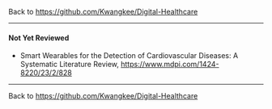 Back to https://github.com/Kwangkee/Digital-Healthcare
***
#### Not Yet Reviewed

- Smart Wearables for the Detection of Cardiovascular Diseases: A Systematic Literature Review, https://www.mdpi.com/1424-8220/23/2/828




***
Back to https://github.com/Kwangkee/Digital-Healthcare
